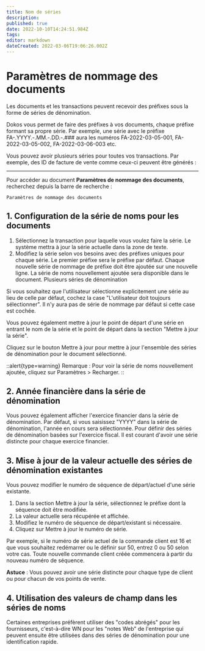 ```yaml
---
title: Nom de séries
description: 
published: true
date: 2022-10-10T14:24:51.984Z
tags: 
editor: markdown
dateCreated: 2022-03-06T19:06:26.002Z
---
```


# Paramètres de nommage des documents

Les documents et les transactions peuvent recevoir des préfixes sous la forme de séries de dénomination.

Dokos vous permet de faire des préfixes à vos documents, chaque préfixe formant sa propre série. Par exemple, une série avec le préfixe FA-.YYYY.-.MM.-.DD.-.### aura les numéros FA-2022-03-05-001, FA-2022-03-05-002, FA-2022-03-06-003 etc.

Vous pouvez avoir plusieurs séries pour toutes vos transactions. Par exemple, des ID de facture de vente comme ceux-ci peuvent être générés :

---

Pour accéder au document **Paramètres de nommage des documents**, recherchez depuis la barre de recherche :

`Paramètres de nommage des documents`


## 1. Configuration de la série de noms pour les documents 

1. Sélectionnez la transaction pour laquelle vous voulez faire la série. Le système mettra à jour la série actuelle dans la zone de texte.
2. Modifiez la série selon vos besoins avec des préfixes uniques pour chaque série. Le premier préfixe sera le préfixe par défaut. Chaque nouvelle série de nommage de préfixe doit être ajoutée sur une nouvelle ligne. La série de noms nouvellement ajoutée sera disponible dans le document. Plusieurs séries de dénomination

Si vous souhaitez que l'utilisateur sélectionne explicitement une série au lieu de celle par défaut, cochez la case "L'utilisateur doit toujours sélectionner". Il n'y aura pas de série de nommage par défaut si cette case est cochée.

Vous pouvez également mettre à jour le point de départ d'une série en entrant le nom de la série et le point de départ dans la section "Mettre à jour la série".

Cliquez sur le bouton Mettre à jour pour mettre à jour l'ensemble des séries de dénomination pour le document sélectionné.

::alert{type=warning}
Remarque : Pour voir la série de noms nouvellement ajoutée, cliquez sur Paramètres > Recharger.
::


## 2. Année financière dans la série de dénomination

Vous pouvez également afficher l'exercice financier dans la série de dénomination. Par défaut, si vous saisissez "YYYY" dans la série de dénomination, l'année en cours sera sélectionnée. Pour définir des séries de dénomination basées sur l'exercice fiscal. Il est courant d'avoir une série distincte pour chaque exercice financier.

## 3. Mise à jour de la valeur actuelle des séries de dénomination existantes

Vous pouvez modifier le numéro de séquence de départ/actuel d'une série existante.

1. Dans la section Mettre à jour la série, sélectionnez le préfixe dont la séquence doit être modifiée.
2. La valeur actuelle sera récupérée et affichée.
3. Modifiez le numéro de séquence de départ/existant si nécessaire.
4. Cliquez sur Mettre à jour le numéro de série.

Par exemple, si le numéro de série actuel de la commande client est 16 et que vous souhaitez redémarrer ou le définir sur 50, entrez 0 ou 50 selon votre cas. Toute nouvelle commande client créée commencera à partir du nouveau numéro de séquence.

**Astuce** : Vous pouvez avoir une série distincte pour chaque type de client ou pour chacun de vos points de vente.

## 4. Utilisation des valeurs de champ dans les séries de noms 

Certaines entreprises préfèrent utiliser des "codes abrégés" pour les fournisseurs, c'est-à-dire WN pour les "notes Web" de l'entreprise qui peuvent ensuite être utilisées dans des séries de dénomination pour une identification rapide.